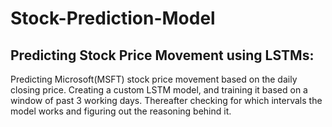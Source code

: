 # Stock-Prediction-Model

## Predicting Stock Price Movement using LSTMs:
Predicting Microsoft(MSFT) stock price movement based on the daily closing price. Creating a custom LSTM model, and training it based on a window of past 3 working days. Thereafter checking for which intervals the model works and figuring out the reasoning behind it.
